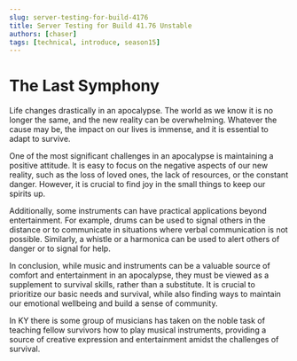 ```yaml
---
slug: server-testing-for-build-4176
title: Server Testing for Build 41.76 Unstable
authors: [chaser]
tags: [technical, introduce, season15]
---
```


# The Last Symphony 



Life changes drastically in an apocalypse. The world as we know it is no longer the same, and the new reality can be overwhelming. Whatever the cause may be, the impact on our lives is immense, and it is essential to adapt to survive.

One of the most significant challenges in an apocalypse is maintaining a positive attitude. It is easy to focus on the negative aspects of our new reality, such as the loss of loved ones, the lack of resources, or the constant danger. However, it is crucial to find joy in the small things to keep our spirits up.

Additionally, some instruments can have practical applications beyond entertainment. For example, drums can be used to signal others in the distance or to communicate in situations where verbal communication is not possible. Similarly, a whistle or a harmonica can be used to alert others of danger or to signal for help.

In conclusion, while music and instruments can be a valuable source of comfort and entertainment in an apocalypse, they must be viewed as a supplement to survival skills, rather than a substitute. It is crucial to prioritize our basic needs and survival, while also finding ways to maintain our emotional wellbeing and build a sense of community.

In KY there is some group of musicians has taken on the noble task of teaching fellow survivors how to play musical instruments, providing a source of creative expression and entertainment amidst the challenges of survival.
